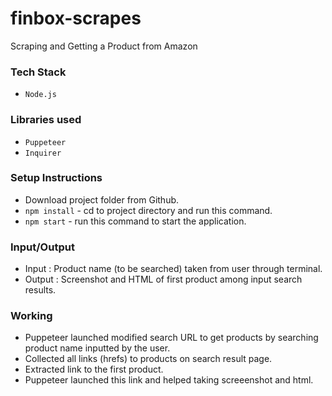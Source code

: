 # finbox-scrapes
Scraping and Getting a Product from Amazon

### Tech Stack
- `Node.js`

### Libraries used
- `Puppeteer`
- `Inquirer`

### Setup Instructions
- Download project folder from Github.
- `npm install` - cd to project directory and run this command.
- `npm start` - run this command to start the application.

### Input/Output
- Input : Product name (to be searched) taken from user through terminal.
- Output : Screenshot and HTML of first product among input search results.

### Working
- Puppeteer launched modified search URL to get products by searching product name inputted by the user.
- Collected all links (hrefs) to products on search result page.
- Extracted link to the first product.
- Puppeteer launched this link and helped taking screeenshot and html.

